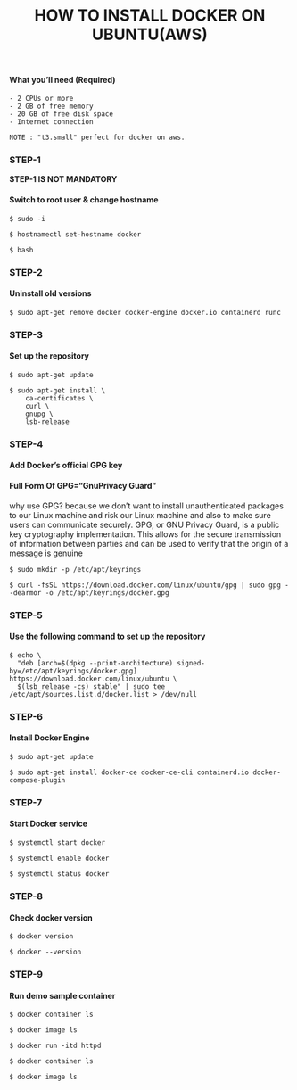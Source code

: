 <h1 align=center>HOW TO INSTALL DOCKER ON UBUNTU(AWS)</h1>

<br/>

#### What you’ll need (Required)
```
- 2 CPUs or more
- 2 GB of free memory
- 20 GB of free disk space
- Internet connection

NOTE : "t3.small" perfect for docker on aws.
```

### STEP-1

<b>STEP-1 IS NOT MANDATORY</b>

#### Switch to root user & change hostname

```
$ sudo -i

$ hostnamectl set-hostname docker

$ bash
```
### STEP-2

#### Uninstall old versions

```
$ sudo apt-get remove docker docker-engine docker.io containerd runc
```
### STEP-3

#### Set up the repository
```
$ sudo apt-get update

$ sudo apt-get install \
    ca-certificates \
    curl \
    gnupg \
    lsb-release
```
### STEP-4

#### Add Docker’s official GPG key
<h4>Full Form Of GPG=“GnuPrivacy Guard”</h4>
<p>why use GPG? because we don’t want to install unauthenticated packages to our Linux machine and risk our Linux machine and also to make sure users can communicate securely. GPG, or GNU Privacy Guard, is a public key cryptography implementation. This allows for the secure transmission of information between parties and can be used to verify that the origin of a message is genuine</p>

```
$ sudo mkdir -p /etc/apt/keyrings

$ curl -fsSL https://download.docker.com/linux/ubuntu/gpg | sudo gpg --dearmor -o /etc/apt/keyrings/docker.gpg
```
### STEP-5

#### Use the following command to set up the repository
```
$ echo \
  "deb [arch=$(dpkg --print-architecture) signed-by=/etc/apt/keyrings/docker.gpg] https://download.docker.com/linux/ubuntu \
  $(lsb_release -cs) stable" | sudo tee /etc/apt/sources.list.d/docker.list > /dev/null
```
### STEP-6

#### Install Docker Engine
```
$ sudo apt-get update

$ sudo apt-get install docker-ce docker-ce-cli containerd.io docker-compose-plugin
```
### STEP-7

#### Start Docker service
```
$ systemctl start docker

$ systemctl enable docker

$ systemctl status docker
```
### STEP-8

#### Check docker version

```
$ docker version

$ docker --version
```

### STEP-9

#### Run demo sample container
```
$ docker container ls

$ docker image ls

$ docker run -itd httpd

$ docker container ls

$ docker image ls
```
